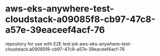 # aws-eks-anywhere-test-cloudstack-a09085f8-cb97-47c8-a57e-39eaceef4acf-76
repository for use with E2E test job aws-eks-anywhere-test-cloudstack:a09085f8-cb97-47c8-a57e-39eaceef4acf-76

